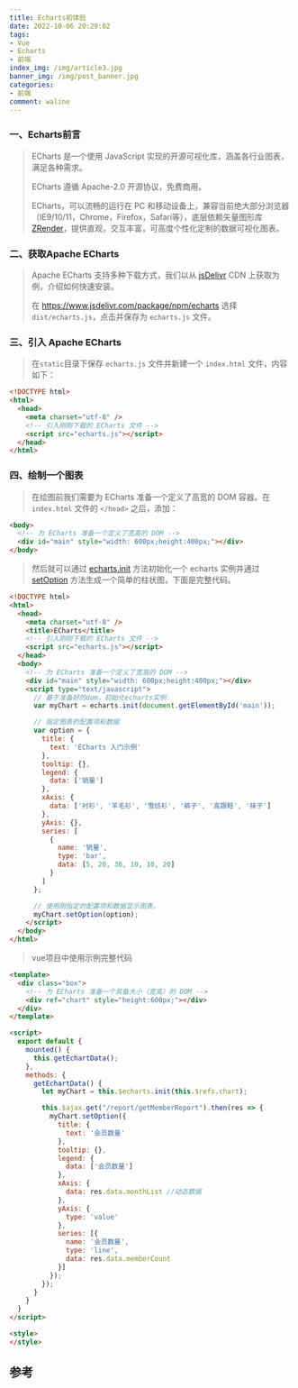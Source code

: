 ```yaml
---
title: Echarts初体验
date: 2022-10-06 20:29:02
tags: 
- Vue
- Echarts
- 前端
index_img: /img/article3.jpg
banner_img: /img/post_banner.jpg
categories:
- 前端
comment: waline
---
```


### 一、Echarts前言

> ECharts 是一个使用 JavaScript 实现的开源可视化库，涵盖各行业图表，满足各种需求。
>
> ECharts 遵循 Apache-2.0 开源协议，免费商用。
>
> ECharts，可以流畅的运行在 PC 和移动设备上，兼容当前绝大部分浏览器（IE9/10/11，Chrome，Firefox，Safari等），底层依赖矢量图形库 [ZRender](https://github.com/ecomfe/zrender)，提供直观，交互丰富，可高度个性化定制的数据可视化图表。

### 二、获取Apache ECharts

> Apache ECharts 支持多种下载方式，我们以从 [jsDelivr](https://www.jsdelivr.com/package/npm/echarts) CDN 上获取为例，介绍如何快速安装。
>
> 在 https://www.jsdelivr.com/package/npm/echarts 选择 `dist/echarts.js`，点击并保存为 `echarts.js` 文件。

### 三、引入 Apache ECharts

> 在`static`目录下保存 `echarts.js` 文件并新建一个 `index.html` 文件，内容如下：

```html
<!DOCTYPE html>
<html>
  <head>
    <meta charset="utf-8" />
    <!-- 引入刚刚下载的 ECharts 文件 -->
    <script src="echarts.js"></script>
  </head>
</html>
```

### 四、绘制一个图表

> 在绘图前我们需要为 ECharts 准备一个定义了高宽的 DOM 容器。在`index.html` 文件的 `</head>` 之后，添加：

```html
<body>
  <!-- 为 ECharts 准备一个定义了宽高的 DOM -->
  <div id="main" style="width: 600px;height:400px;"></div>
</body>
```

> 然后就可以通过 [echarts.init](https://echarts.apache.org//api.html#echarts.init) 方法初始化一个 echarts 实例并通过 [setOption](https://echarts.apache.org//api.html#echartsInstance.setOption) 方法生成一个简单的柱状图，下面是完整代码。

```html
<!DOCTYPE html>
<html>
  <head>
    <meta charset="utf-8" />
    <title>ECharts</title>
    <!-- 引入刚刚下载的 ECharts 文件 -->
    <script src="echarts.js"></script>
  </head>
  <body>
    <!-- 为 ECharts 准备一个定义了宽高的 DOM -->
    <div id="main" style="width: 600px;height:400px;"></div>
    <script type="text/javascript">
      // 基于准备好的dom，初始化echarts实例
      var myChart = echarts.init(document.getElementById('main'));

      // 指定图表的配置项和数据
      var option = {
        title: {
          text: 'ECharts 入门示例'
        },
        tooltip: {},
        legend: {
          data: ['销量']
        },
        xAxis: {
          data: ['衬衫', '羊毛衫', '雪纺衫', '裤子', '高跟鞋', '袜子']
        },
        yAxis: {},
        series: [
          {
            name: '销量',
            type: 'bar',
            data: [5, 20, 36, 10, 10, 20]
          }
        ]
      };

      // 使用刚指定的配置项和数据显示图表。
      myChart.setOption(option);
    </script>
  </body>
</html>
```

> vue项目中使用示例完整代码

```html
<template>
  <div class="box">
    <!-- 为 ECharts 准备一个具备大小（宽高）的 DOM -->
    <div ref="chart" style="height:600px;"></div>
  </div>
</template>

<script>
  export default {
    mounted() {
      this.getEchartData();
    },
    methods: {
      getEchartData() {
        let myChart = this.$echarts.init(this.$refs.chart);

        this.$ajax.get("/report/getMemberReport").then(res => {
          myChart.setOption({
            title: {
              text: '会员数量'
            },
            tooltip: {},
            legend: {
              data: ['会员数量']
            },
            xAxis: {
              data: res.data.monthList //动态数据
            },
            yAxis: {
              type: 'value'
            },
            series: [{
              name: '会员数量',
              type: 'line',
              data: res.data.memberCount
            }]
          });
        });
      }
    }
  }
</script>

<style>
</style>

```

## 参考
[^1]: Echarts示例
[^2]: Echarts-Github
